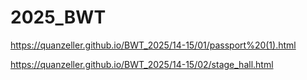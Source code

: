 # 2025_BWT

https://quanzeller.github.io/BWT_2025/14-15/01/passport%20(1).html

https://quanzeller.github.io/BWT_2025/14-15/02/stage_hall.html
